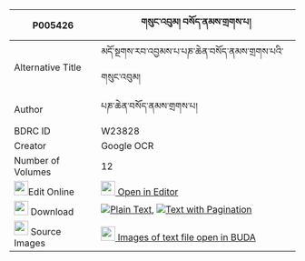 |P005426|གསུང་འབུམ། བསོད་ནམས་གྲགས་པ། 
| --- | --- 
|Alternative Title |མདོ་སྔགས་རབ་འབྱམས་པ་པཎ་ཆེན་བསོད་ནམས་གྲགས་པའི་གསུང་འབུམ།
|Author| པཎ་ཆེན་བསོད་ནམས་གྲགས་པ།
|BDRC ID | W23828
|Creator | Google OCR
|Number of Volumes| 12
|<img width="25" src="https://img.icons8.com/color/25/000000/edit-property.png">Edit Online| [<img width="25" src="https://avatars.githubusercontent.com/u/45091458?s=200&v=4"> Open in Editor](http://editor.openpecha.org/P005426)
|<img width="25" src="https://img.icons8.com/fluent/48/000000/download-2.png"/>  Download | [![](https://img.icons8.com/color/20/000000/txt.png)Plain Text](https://github.com/Openpecha/P005426/releases/download/v1/sungbum_sonam_drakpa_plain_P005426.zip), [![](https://img.icons8.com/color/20/000000/txt.png)Text with Pagination](https://github.com/Openpecha/P005426/releases/download/v1/sungbum_sonam_drakpa_pages_P005426.zip)
|<img width="25" src="https://img.icons8.com/plasticine/100/000000/pictures-folder.png"/>  Source Images | [<img width="25" src="https://library.bdrc.io/icons/BUDA-small.svg"> Images of text file open in BUDA](https://library.bdrc.io/show/bdr:W23828)